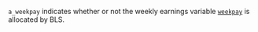 `a_weekpay` indicates whether or not the weekly earnings variable [`weekpay`](weekpay.md) is allocated by BLS.
